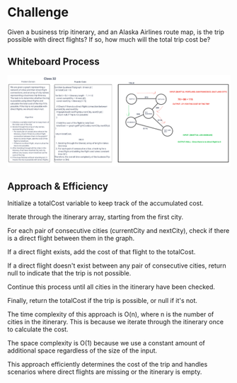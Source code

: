 # Challenge

Given a business trip itinerary, and an Alaska Airlines route map, is the trip possible with direct flights? If so, how much will the total trip cost be?

## Whiteboard Process

![Graph Business Trip](./Screenshot%202023-11-07%20at%2011.19.51%20PM.png)

## Approach & Efficiency

Initialize a totalCost variable to keep track of the accumulated cost.

Iterate through the itinerary array, starting from the first city.

For each pair of consecutive cities (currentCity and nextCity), check if there is a direct flight between them in the graph.

If a direct flight exists, add the cost of that flight to the totalCost.

If a direct flight doesn't exist between any pair of consecutive cities, return null to indicate that the trip is not possible.

Continue this process until all cities in the itinerary have been checked.

Finally, return the totalCost if the trip is possible, or null if it's not.

The time complexity of this approach is O(n), where n is the number of cities in the itinerary. This is because we iterate through the itinerary once to calculate the cost.

The space complexity is O(1) because we use a constant amount of additional space regardless of the size of the input.

This approach efficiently determines the cost of the trip and handles scenarios where direct flights are missing or the itinerary is empty.
